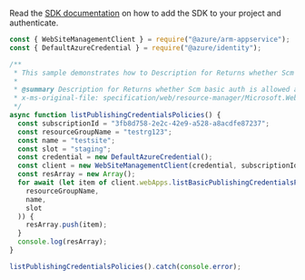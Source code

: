 Read the [SDK documentation](https://github.com/Azure/azure-sdk-for-js/blob/%40azure%2Farm-appservice_12.0.0/sdk/appservice/arm-appservice/README.md) on how to add the SDK to your project and authenticate.

```javascript
const { WebSiteManagementClient } = require("@azure/arm-appservice");
const { DefaultAzureCredential } = require("@azure/identity");

/**
 * This sample demonstrates how to Description for Returns whether Scm basic auth is allowed and whether Ftp is allowed for a given site.
 *
 * @summary Description for Returns whether Scm basic auth is allowed and whether Ftp is allowed for a given site.
 * x-ms-original-file: specification/web/resource-manager/Microsoft.Web/stable/2021-03-01/examples/ListPublishingCredentialsPoliciesSlot.json
 */
async function listPublishingCredentialsPolicies() {
  const subscriptionId = "3fb8d758-2e2c-42e9-a528-a8acdfe87237";
  const resourceGroupName = "testrg123";
  const name = "testsite";
  const slot = "staging";
  const credential = new DefaultAzureCredential();
  const client = new WebSiteManagementClient(credential, subscriptionId);
  const resArray = new Array();
  for await (let item of client.webApps.listBasicPublishingCredentialsPoliciesSlot(
    resourceGroupName,
    name,
    slot
  )) {
    resArray.push(item);
  }
  console.log(resArray);
}

listPublishingCredentialsPolicies().catch(console.error);
```
